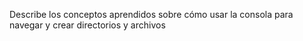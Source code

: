Describe los conceptos aprendidos sobre cómo usar la consola para navegar y crear directorios y archivos
